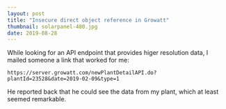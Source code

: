 ```yaml
---
layout: post
title: "Insecure direct object reference in Growatt"
thumbnail: solarpanel-480.jpg
date: 2019-08-28
---
```


<!-- photo source: https://pixabay.com/en/photovoltaic-solar-system-energy-2814504/ -->

While looking for an API endpoint that provides higer resolution data, I mailed someone a link that worked for me:

    https://server.growatt.com/newPlantDetailAPI.do?plantId=23528&date=2019-02-09&type=1

He reported back that he could see the data from my plant, which at least seemed remarkable.
